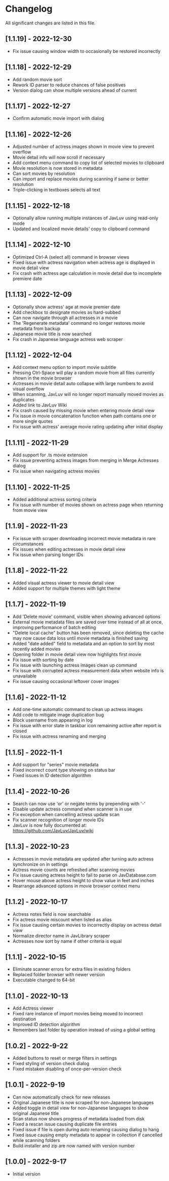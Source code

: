 # Changelog

All significant changes are listed in this file.

## [1.1.19] - 2022-12-30
- Fix issue causing window width to occasionally be restored incorrectly

## [1.1.18] - 2022-12-29
- Add random movie sort
- Rework ID parser to reduce chances of false positives
- Version dialog can show multiple versions ahead of current

## [1.1.17] - 2022-12-27
- Confirm automatic movie import with dialog

## [1.1.16] - 2022-12-26
- Adjusted number of actress images shown in movie view to prevent overflow
- Movie detail info will now scroll if necessary
- Add context menu command to copy list of selected movies to clipboard
- Movie resolution is now stored in metadata
- Can sort movies by resolution
- Can import and replace movies during scanning if same or better resolution
- Triple-clicking in textboxes selects all text

## [1.1.15] - 2022-12-18
- Optionally allow running multiple instances of JavLuv using read-only mode
- Updated and localized movie details' copy to clipboard command

## [1.1.14] - 2022-12-10
- Optimized Ctrl-A (select all) command in browser views
- Fixed issue with actress navigation when actress age is displayed in movie detail view
- Fix crash with actress age calculation in movie detail due to incomplete premiere date

## [1.1.13] - 2022-12-09
- Optionally show actress' age at movie premier date
- Add checkbox to designate movies as hard-subbed
- Can now navigate through all actresses in a movie
- The 'Regenerate metadata' command no longer restores movie metadata from backup
- Japanese movie title is now searched
- Fix crash in Japanese language actress web scraper

## [1.1.12] - 2022-12-04

- Add context menu option to import movie subtitle
- Pressing Ctrl-Space will play a random movie from all files currently shown in the movie browser
- Actresses in movie detail auto collapse with large numbers to avoid visual overflow
- When scanning, JavLuv will no longer report manually moved movies as duplicates
- Added link to JavLuv Wiki
- Fix crash caused by missing movie when entering movie detail view
- Fix issue in movie concatenation function when path contains one or more single quotes
- Fix issue with actress' average movie rating updating after initial display

## [1.1.11] - 2022-11-29

- Add support for .ts movie extension
- Fix issue preventing actress images from merging in Merge Actresses dialog
- Fix issue when navigating actress movies

## [1.1.10] - 2022-11-25

- Added additional actress sorting criteria
- Fix issue with number of movies shown on actress page when returning from movie view

## [1.1.9] - 2022-11-23

- Fix issue with scraper downloading incorrect movie metadata in rare circumstances
- Fix issues when editing actresses in movie detail view
- Fix issue when parsing longer IDs

## [1.1.8] - 2022-11-22

- Added visual actress viewer to movie detail view
- Added support for multiple themes with light theme

## [1.1.7] - 2022-11-19

- Add 'Delete movie' command, visible when showing advanced options
- External movie metadata files are saved over time instead of all at once, improving performance of batch editing
- "Delete local cache" button has been removed, since deleting the cache may now cause data loss until movie metadata is finished saving
- Added "date added" field to metadata and an option to sort by most recently added movies
- Opening folder in movie detail view now highlights first movie
- Fix issue with sorting by date
- Fix issue with launching actress images clean up command
- Fix issue with corrupted actress measurement data when website info is unavailable
- Fix issue causing occasional leftover cover images

## [1.1.6] - 2022-11-12

- Add one-time automatic command to clean up actress images
- Add code to mitigate image duplication bug
- Block username from appearing in log
- Fix issue with error state in taskbar icon remaining active after report is closed
- Fix issue with actress renaming and merging

## [1.1.5] - 2022-11-1

- Add support for "series" movie metadata
- Fixed incorrect count type showing on status bar
- Fixed issues in ID detection algorithm

## [1.1.4] - 2022-10-26

- Search can now use 'or' or negate terms by prepending with '-'
- Disable update actress command when scanner is in use
- Fix exception when cancelling actress update scan
- Fix scanner recognition of longer movie IDs
- JavLuv is now fully documented at: https://github.com/JavLuv/JavLuv/wiki

## [1.1.3] - 2022-10-23

- Actresses in movie metadata are updated after turning auto actress synchronize on in settings
- Actress movie counts are refreshed after scanning movies
- Fix issue causing actress height to fail to parse on JavDatabase.com
- Hover mouse above actress height to show value in feet and inches
- Rearrange advanced options in movie browser context menu

## [1.1.2] - 2022-10-17

- Actress notes field is now searchable
- Fix actress movie miscount when listed as alias
- Fix issue causing certain movies to incorrectly display on actress detail view
- Normalize director name in JavLibrary scraper
- Actresses now sort by name if other criteria is equal

## [1.1.1] - 2022-10-15

- Eliminate scanner errors for extra files in existing folders
- Replaced folder browser with newer version
- Executable changed to 64-bit

## [1.1.0] - 2022-10-13

- Add Actress viewer
- Fixed rare instance of import movies being moved to incorrect destination
- Improved ID detection algorithm
- Remembers last folder by operation instead of using a global setting

## [1.0.2] - 2022-9-22

- Added buttons to reset or merge filters in settings
- Fixed styling of version check dialog
- Fixed mistaken disabling of once-per-version check

## [1.0.1] - 2022-9-19

- Can now automatically check for new releases
- Original Japanese title is now scraped for non-Japanese languages
- Added toggle in detail view for non-Japanese languages to show original Japanese title
- Scan status now shows progress of metadata loaded from disk
- Fixed a rescan issue causing duplicate file entries
- Fixed issue if file is open during auto renaming causing dialog to hang
- Fixed issue causing empty metadata to appear in collection if cancelled while scanning folders
- Build installer and zip are now named with version number

## [1.0.0] - 2022-9-17

- Initial version
